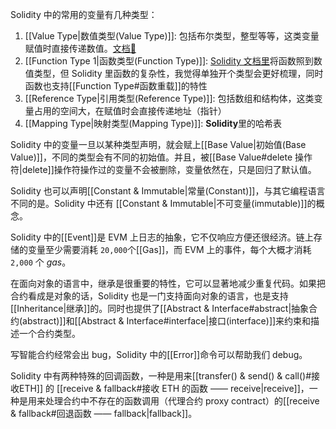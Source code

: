 
Solidity 中的常用的变量有几种类型：
1. [[Value Type|数值类型(Value Type)]]: 包括布尔类型，整型等等，这类变量赋值时直接传递数值。[文档🔗](https://docs.soliditylang.org/en/latest/types.html#value-types)
2. [[Function Type 1|函数类型(Function Type)]]: [Solidity 文档里](https://docs.soliditylang.org/en/latest/types.html#function-types)将函数照到数值类型，但 Solidity 里函数的复杂性，我觉得单独开个类型会更好梳理，同时函数也支持[[Function Type#函数重载]]的特性
3. [[Reference Type|引用类型(Reference Type)]]: 包括数组和结构体，这类变量占用的空间大，在赋值时会直接传递地址（指针）
4. [[Mapping Type|映射类型(Mapping Type)]]: **Solidity**里的哈希表

Solidity 中的变量一旦以某种类型声明，就会赋上[[Base Value|初始值(Base Value)]]，不同的类型会有不同的初始值。并且，被[[Base Value#delete 操作符|delete]]操作符操作过的变量不会被删除，变量依然在，只是回归了默认值。

Solidity 也可以声明[[Constant & Immutable|常量(Constant)]]，与其它编程语言不同的是。Solidity 中还有 [[Constant & Immutable|不可变量(immutable)]]的概念。

Solidity 中的[[Event]]是 EVM 上日志的抽象，它不仅响应方便还很经济。链上存储的变量至少需要消耗 `20,000`个[[Gas]]，而 EVM 上的事件，每个大概才消耗 `2,000` 个 *gas*。

在面向对象的语言中，继承是很重要的特性，它可以显著地减少重复代码。如果把合约看成是对象的话，Solidity 也是一门支持面向对象的语言，也是支持[[Inheritance|继承]]的。同时也提供了[[Abstract & Interface#abstract|抽象合约(abstract)]]和[[Abstract & Interface#interface|接口(interface)]]来约束和描述一个合约类型。

写智能合约经常会出 bug，Solidity 中的[[Error]]命令可以帮助我们 debug。

Solidity 中有两种特殊的回调函数，一种是用来[[transfer() & send() & call()#接收ETH]] 的 [[receive & fallback#接收 ETH 的函数 —— receive|receive]]，一种是用来处理合约中不存在的函数调用（代理合约 proxy contract）的[[receive & fallback#回退函数 —— fallback|fallback]]。